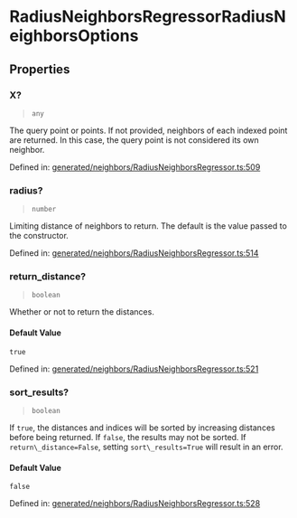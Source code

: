 # RadiusNeighborsRegressorRadiusNeighborsOptions

## Properties

### X?

> `any`

The query point or points. If not provided, neighbors of each indexed point are returned. In this case, the query point is not considered its own neighbor.

Defined in:  [generated/neighbors/RadiusNeighborsRegressor.ts:509](https://github.com/transitive-bullshit/scikit-learn-ts/blob/122b3c0/packages/sklearn/src/generated/neighbors/RadiusNeighborsRegressor.ts#L509)

### radius?

> `number`

Limiting distance of neighbors to return. The default is the value passed to the constructor.

Defined in:  [generated/neighbors/RadiusNeighborsRegressor.ts:514](https://github.com/transitive-bullshit/scikit-learn-ts/blob/122b3c0/packages/sklearn/src/generated/neighbors/RadiusNeighborsRegressor.ts#L514)

### return\_distance?

> `boolean`

Whether or not to return the distances.

#### Default Value

`true`

Defined in:  [generated/neighbors/RadiusNeighborsRegressor.ts:521](https://github.com/transitive-bullshit/scikit-learn-ts/blob/122b3c0/packages/sklearn/src/generated/neighbors/RadiusNeighborsRegressor.ts#L521)

### sort\_results?

> `boolean`

If `true`, the distances and indices will be sorted by increasing distances before being returned. If `false`, the results may not be sorted. If `return\_distance=False`, setting `sort\_results=True` will result in an error.

#### Default Value

`false`

Defined in:  [generated/neighbors/RadiusNeighborsRegressor.ts:528](https://github.com/transitive-bullshit/scikit-learn-ts/blob/122b3c0/packages/sklearn/src/generated/neighbors/RadiusNeighborsRegressor.ts#L528)
